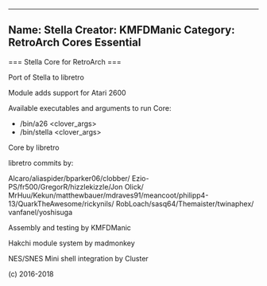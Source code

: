 -----------------------
Name: Stella 
Creator: KMFDManic
Category: RetroArch Cores Essential
-----------------------
=== Stella Core for RetroArch ===

Port of Stella to libretro

Module adds support for Atari 2600

Available executables and arguments to run Core:
- /bin/a26 <rom> <clover_args>
- /bin/stella <rom> <clover_args>

Core by libretro

libretro commits by:

Alcaro/aliaspider/bparker06/clobber/
Ezio-PS/fr500/GregorR/hizzlekizzle/Jon Olick/
MrHuu/Kekun/matthewbauer/mdraves91/meancoot/philipp4-13/QuarkTheAwesome/rickynils/
RobLoach/sasq64/Themaister/twinaphex/
vanfanel/yoshisuga

Assembly and testing by KMFDManic

Hakchi module system by madmonkey

NES/SNES Mini shell integration by Cluster

(c) 2016-2018

